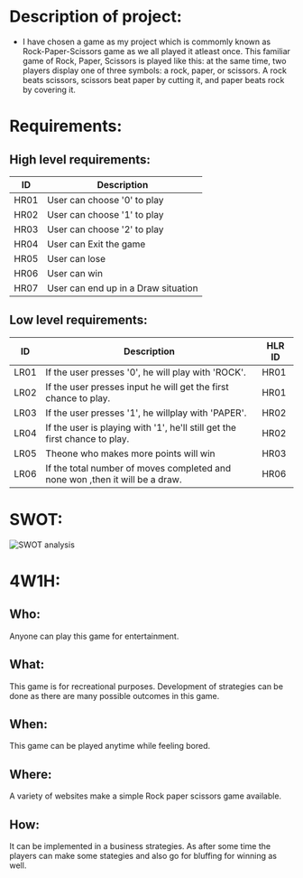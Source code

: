 # Description of project:
* I have chosen a game as my project which is commomly known as Rock-Paper-Scissors game as we all played it atleast once. This familiar game of Rock, Paper, Scissors is played like this: at the same time, two players display one of three symbols: a rock, paper, or scissors. A rock beats scissors, scissors beat paper by cutting it, and paper beats rock by covering it.

# Requirements:
## High level requirements:

| ID | Description | 
| ----- | ----- | 
| HR01 | User can choose '0' to play |
| HR02 | User can choose '1' to play |
| HR03 | User can choose '2' to play |
| HR04 | User can Exit the game |
| HR05 | User can lose|
| HR06 | User can win|
| HR07 | User can end up in a Draw situation|

## Low level requirements:


| ID | Description | HLR ID |
| ------ | --------- | ------ |
| LR01 | If the user presses '0', he will play with 'ROCK'. | HR01 |
| LR02 | If the user presses input he will get the first chance to play. | HR01 |
| LR03 | If the user presses '1', he willplay with 'PAPER'. | HR02 |
| LR04 | If the user is playing with '1', he'll still get the first chance to play. | HR02 |
| LR05 | Theone who makes more points will win | HR03 |
| LR06 | If the total number of moves completed and none won ,then it will be a draw. | HR06 |


# SWOT:
![SWOT analysis](https://raw.githubusercontent.com/YR4851/M-1_ROCK-PAPER-SCISSORS_GAME/main/1_Requirements/Screenshot%20(67).png)
# 4W1H:
##  Who:
Anyone can play this game for entertainment.
## What:
This game is for recreational purposes.
Development of strategies can be done as there are many possible outcomes in this game.
## When:
This game can be played anytime while feeling bored.
## Where:
A variety of websites make a simple Rock paper scissors game available.
## How:
It can be implemented in a business strategies. As after some time the players can make some stategies and also go for bluffing for winning as well.

